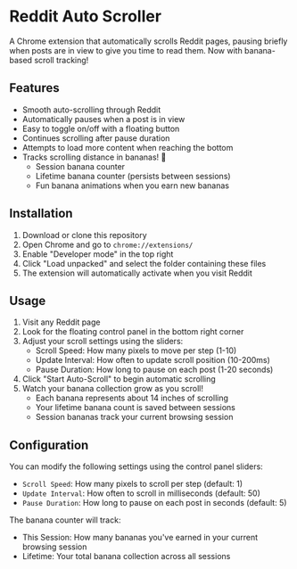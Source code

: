 # Reddit Auto Scroller

A Chrome extension that automatically scrolls Reddit pages, pausing briefly when posts are in view to give you time to read them. Now with banana-based scroll tracking!

## Features

- Smooth auto-scrolling through Reddit
- Automatically pauses when a post is in view
- Easy to toggle on/off with a floating button
- Continues scrolling after pause duration
- Attempts to load more content when reaching the bottom
- Tracks scrolling distance in bananas! 🍌
  - Session banana counter
  - Lifetime banana counter (persists between sessions)
  - Fun banana animations when you earn new bananas

## Installation

1. Download or clone this repository
2. Open Chrome and go to `chrome://extensions/`
3. Enable "Developer mode" in the top right
4. Click "Load unpacked" and select the folder containing these files
5. The extension will automatically activate when you visit Reddit

## Usage

1. Visit any Reddit page
2. Look for the floating control panel in the bottom right corner
3. Adjust your scroll settings using the sliders:
   - Scroll Speed: How many pixels to move per step (1-10)
   - Update Interval: How often to update scroll position (10-200ms)
   - Pause Duration: How long to pause on each post (1-20 seconds)
4. Click "Start Auto-Scroll" to begin automatic scrolling
5. Watch your banana collection grow as you scroll!
   - Each banana represents about 14 inches of scrolling
   - Your lifetime banana count is saved between sessions
   - Session bananas track your current browsing session

## Configuration

You can modify the following settings using the control panel sliders:

- `Scroll Speed`: How many pixels to scroll per step (default: 1)
- `Update Interval`: How often to scroll in milliseconds (default: 50)
- `Pause Duration`: How long to pause on each post in seconds (default: 5)

The banana counter will track:
- This Session: How many bananas you've earned in your current browsing session
- Lifetime: Your total banana collection across all sessions 